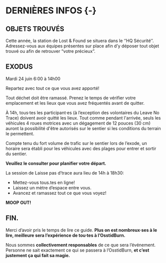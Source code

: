 # DERNIÈRES INFOS {-}

<h2><span>OBJETS TROUVÉS</span></h2>

Cette année, la station de Lost & Found se situera dans le ‘’HQ Sécurité’’. Adressez-vous aux équipes présentes sur place afin d’y déposer tout objet trouvé ou afin de retrouver “votre précieux”. 

<h2><span>EXODUS</span></h2>

Mardi 24 juin 6:00 à 14h00  

Repartez avec tout ce que vous avez apporté! 


Tout déchet doit être ramassé. Prenez le temps de vérifier votre emplacement et les lieux que vous avez fréquentés avant de quitter.  

À 14h, tous·tes les participant·es (à l’exception des volontaires du Leave No Trace) doivent avoir quitté les lieux. 
Tout comme pendant l'arrivée, seuls les véhicules 4 roues motrices avec un dégagement de 12 pouces (30 cm) auront la possibilité d'être autorisés sur le sentier si les conditions du terrain le permettent.


Compte tenu du fort volume de trafic sur le sentier lors de l’exode, un horaire sera établi pour les véhicules avec des plages pour entrer et sortir du sentier. 

**Veuillez le consulter pour planifier votre départ.**

La session de Laisse pas d’trace aura lieu de 14h à 18h30:
* Mettez-vous tous.tes en ligne! 
* Laissez un mètre d’espace entre vous. 
* Avancez et ramassez tout ce que vous voyez! 

**MOOP OUT!**

<h2><span> FIN. </span></h2>

Merci d’avoir pris le temps de lire ce guide.
**Plus on est nombreux·ses à le lire, meilleure sera l’expérience de tou·tes à l’OsstidBurn.**

Nous sommes **collectivement responsables** de ce que sera l’événement.
Personne ne sait exactement ce qui se passera à l’OsstidBurn, **et c’est justement ça qui fait sa magie.**
